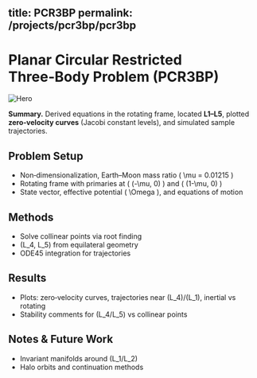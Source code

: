 title: PCR3BP
permalink: /projects/pcr3bp/pcr3bp
---

<link rel="stylesheet" href="/assets/css/style.css">

# Planar Circular Restricted Three‑Body Problem (PCR3BP)

![Hero](/assets/images/pcr3bp-hero.png)

**Summary.** Derived equations in the rotating frame, located **L1–L5**, plotted **zero‑velocity curves** (Jacobi constant levels), and simulated sample trajectories.

## Problem Setup
- Non‑dimensionalization, Earth–Moon mass ratio \( \mu = 0.01215 \)
- Rotating frame with primaries at \( (-\mu, 0) \) and \( (1-\mu, 0) \)
- State vector, effective potential \( \Omega \), and equations of motion

## Methods
- Solve collinear points via root finding
- \(L_4, L_5\) from equilateral geometry
- ODE45 integration for trajectories

## Results
- Plots: zero‑velocity curves, trajectories near \(L_4\)/\(L_1\), inertial vs rotating
- Stability comments for \(L_4/L_5\) vs collinear points

## Notes & Future Work
- Invariant manifolds around \(L_1/L_2\)
- Halo orbits and continuation methods
